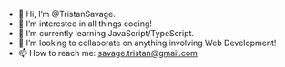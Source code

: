 - 👋 Hi, I’m @TristanSavage.
- 👀 I’m interested in all things coding!
- 🌱 I’m currently learning JavaScript/TypeScript.
- 💞️ I’m looking to collaborate on anything involving Web Development!
- 📫 How to reach me: savage.tristan@gmail.com

<!---
TristanSavage/TristanSavage is a ✨ special ✨ repository because its `README.md` (this file) appears on your GitHub profile.
You can click the Preview link to take a look at your changes.
--->
